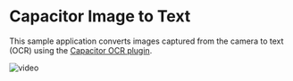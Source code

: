 # Capacitor Image to Text

This sample application converts images captured from the camera to text (OCR) using the [Capacitor OCR plugin](https://github.com/dtarnawsky/capacitor-ocr).

![video](https://user-images.githubusercontent.com/84595830/221198856-48ae14cd-fb17-44ec-a277-2870253fd5c0.gif)
